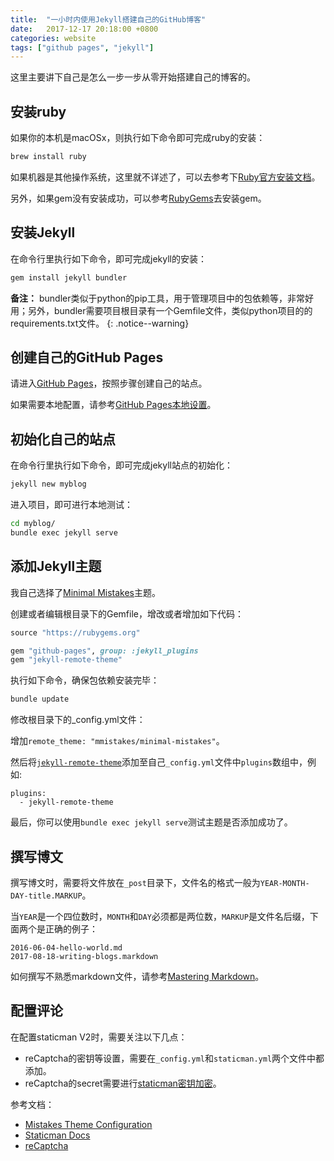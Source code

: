 ```yaml
---
title:  "一小时内使用Jekyll搭建自己的GitHub博客"
date:   2017-12-17 20:18:00 +0800
categories: website
tags: ["github pages", "jekyll"]
---
```

这里主要讲下自己是怎么一步一步从零开始搭建自己的博客的。


## 安装ruby
如果你的本机是macOSx，则执行如下命令即可完成ruby的安装：
```bash
brew install ruby
```

如果机器是其他操作系统，这里就不详述了，可以去参考下[Ruby官方安装文档](https://www.ruby-lang.org/en/documentation/installation/)。

另外，如果gem没有安装成功，可以参考[RubyGems](https://rubygems.org/pages/download)去安装gem。


## 安装Jekyll
在命令行里执行如下命令，即可完成jekyll的安装：
```bash
gem install jekyll bundler
```

**备注：** bundler类似于python的pip工具，用于管理项目中的包依赖等，非常好用；另外，bundler需要项目根目录有一个Gemfile文件，类似python项目的的requirements.txt文件。
{: .notice--warning}


## 创建自己的GitHub Pages
请进入[GitHub Pages](https://pages.github.com/)，按照步骤创建自己的站点。

如果需要本地配置，请参考[GitHub Pages本地设置](https://help.github.com/articles/setting-up-your-github-pages-site-locally-with-jekyll/)。


## 初始化自己的站点
在命令行里执行如下命令，即可完成jekyll站点的初始化：
```bash
jekyll new myblog
```

进入项目，即可进行本地测试：
```bash
cd myblog/
bundle exec jekyll serve
```


## 添加Jekyll主题
我自己选择了[Minimal Mistakes](https://github.com/mmistakes/minimal-mistakes)主题。

创建或者编辑根目录下的Gemfile，增改或者增加如下代码：
```ruby
source "https://rubygems.org"

gem "github-pages", group: :jekyll_plugins
gem "jekyll-remote-theme"
```

执行如下命令，确保包依赖安装完毕：
```bash
bundle update
```

修改根目录下的_config.yml文件：

增加`remote_theme: "mmistakes/minimal-mistakes"`。

然后将[`jekyll-remote-theme`](https://github.com/benbalter/jekyll-remote-theme)添加至自己`_config.yml`文件中`plugins`数组中，例如:
```
plugins:
  - jekyll-remote-theme
```

最后，你可以使用`bundle exec jekyll serve`测试主题是否添加成功了。


## 撰写博文
撰写博文时，需要将文件放在`_post`目录下，文件名的格式一般为`YEAR-MONTH-DAY-title.MARKUP`。

当`YEAR`是一个四位数时，`MONTH`和`DAY`必须都是两位数，`MARKUP`是文件名后缀，下面两个是正确的例子：
```
2016-06-04-hello-world.md
2017-08-18-writing-blogs.markdown
```

如何撰写不熟悉markdown文件，请参考[Mastering Markdown](https://guides.github.com/features/mastering-markdown/)。


## 配置评论
在配置staticman V2时，需要关注以下几点：
- reCaptcha的密钥等设置，需要在`_config.yml`和`staticman.yml`两个文件中都添加。
- reCaptcha的secret需要进行[staticman密钥加密](https://staticman.net/docs/encryption)。

参考文档：
- [Mistakes Theme Configuration](https://mmistakes.github.io/minimal-mistakes/docs/configuration/)
- [Staticman Docs](https://staticman.net/docs/)
- [reCaptcha](https://www.google.com/recaptcha)
